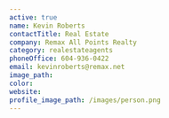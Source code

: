 ```yaml
---
active: true
name: Kevin Roberts
contactTitle: Real Estate
company: Remax All Points Realty
category: realestateagents
phoneOffice: 604-936-0422
email: kevinroberts@remax.net
image_path:
color:
website:
profile_image_path: /images/person.png
---
```



